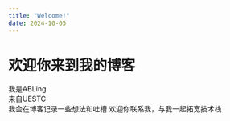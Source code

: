 ```yaml
---
title: "Welcome!"
date: 2024-10-05
---
```

# 欢迎你来到我的博客
我是ABLing  
来自UESTC  
我会在博客记录一些想法和吐槽
欢迎你联系我，与我一起拓宽技术栈
